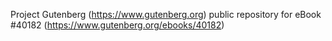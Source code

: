 Project Gutenberg (https://www.gutenberg.org) public repository for eBook #40182 (https://www.gutenberg.org/ebooks/40182)
